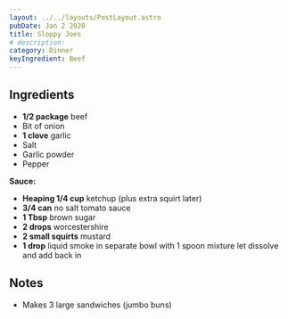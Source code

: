 ```yaml
---
layout: ../../layouts/PostLayout.astro
pubDate: Jan 2 2020
title: Sloppy Joes
# description:
category: Dinner
keyIngredient: Beef
---
```


## Ingredients
- **1/2 package** beef
- Bit of onion
- **1 clove** garlic
- Salt
- Garlic powder
- Pepper

**Sauce:**
- **Heaping 1/4 cup** ketchup (plus extra squirt later)
- **3/4 can** no salt tomato sauce
- **1 Tbsp** brown sugar
- **2 drops** worcestershire
- **2 small squirts** mustard
- **1 drop** liquid smoke in separate bowl with 1 spoon mixture let dissolve and add back in

## Notes
- Makes 3 large sandwiches (jumbo buns)
